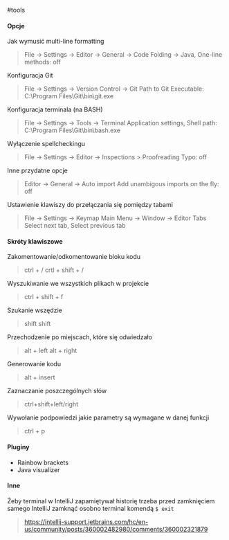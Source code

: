 #tools

#### Opcje
Jak wymusić multi-line formatting
>File -> Settings -> Editor -> General -> Code Folding -> 
>Java,  One-line methods: off

Konfiguracja Git
>File -> Settings -> Version Control -> Git
>Path to Git Executable: C:\Program Files\Git\bin\git.exe

Konfiguracja terminala (na BASH)
>File -> Settings -> Tools -> Terminal
>Application settings, Shell path: C:\Program Files\Git\bin\bash.exe

Wyłączenie spellcheckingu
>File -> Settings -> Editor -> Inspections > Proofreading 
>Typo: off

Inne przydatne opcje
>Editor -> General -> Auto import
>Add unambigous imports on the fly: off

Ustawienie klawiszy do przełączania się pomiędzy tabami
>File -> Settings -> Keymap
>Main Menu -> Window -> Editor Tabs
>Select next tab, Select previous tab

#### Skróty klawiszowe

Zakomentowanie/odkomentowanie bloku kodu
>ctrl + /
>crtl + shift + /

Wyszukiwanie we wszystkich plikach w projekcie
>ctrl + shift + f

Szukanie wszędzie
>shift shift

Przechodzenie po miejscach, które się odwiedzało
>alt + left
>alt + right

Generowanie kodu
>alt + insert

Zaznaczanie poszczególnych słów
>ctrl+shift+left/right

Wywołanie podpowiedzi jakie parametry są wymagane w danej funkcji
> ctrl + p

#### Pluginy
- Rainbow brackets
- Java visualizer

#### Inne

Żeby terminal w IntelliJ zapamiętywał historię trzeba przed zamknięciem samego IntelliJ zamknąć osobno terminal komendą `$ exit`
>https://intellij-support.jetbrains.com/hc/en-us/community/posts/360002482980/comments/360002321879

